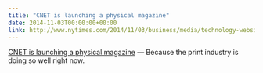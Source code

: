 ```yaml
---
title: "CNET is launching a physical magazine"
date: 2014-11-03T00:00:00+00:00
link: http://www.nytimes.com/2014/11/03/business/media/technology-website-cnet-to-jump-from-screen-to-page.html
---
```

[CNET is launching a physical magazine](http://www.nytimes.com/2014/11/03/business/media/technology-website-cnet-to-jump-from-screen-to-page.html) &mdash; 
 Because the print industry is doing so well right now.
